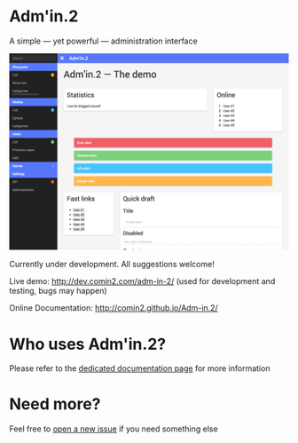 Adm'in.2
========

A simple — yet powerful — administration interface

![Preview screenshot](screenshot.png)

Currently under development. All suggestions welcome!

Live demo: <http://dev.comin2.com/adm-in-2/> (used for development and testing, bugs may happen)

Online Documentation: <http://comin2.github.io/Adm-in.2/>

# Who uses Adm'in.2?

Please refer to the [dedicated documentation page](http://comin2.github.io/Adm-in.2/users.html) for more information

# Need more?

Feel free to [open a new issue](https://github.com/comin2/Adm-in.2/issues) if you need something else